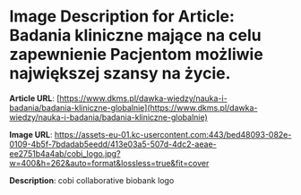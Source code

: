 # Image Description for Article: Badania kliniczne mające na celu zapewnienie Pacjentom możliwie największej szansy na życie.
**Article URL**: [https://www.dkms.pl/dawka-wiedzy/nauka-i-badania/badania-kliniczne-globalnie](https://www.dkms.pl/dawka-wiedzy/nauka-i-badania/badania-kliniczne-globalnie)

**Image URL**: https://assets-eu-01.kc-usercontent.com:443/bed48093-082e-0109-4b5f-7bdadab5eedd/413e03a5-507d-4dc2-aeae-ee2751b4a4ab/cobi_logo.jpg?w=400&h=262&auto=format&lossless=true&fit=cover

**Description**: cobi collaborative biobank logo
